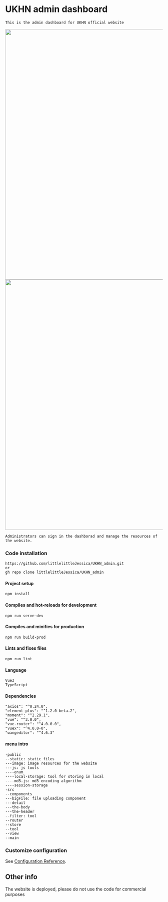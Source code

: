 # UKHN admin dashboard
```
This is the admin dashboard for UKHN official website
```
<img src='https://ukhn-admin.oss-cn-hongkong.aliyuncs.com/%E5%BE%AE%E4%BF%A1%E5%9B%BE%E7%89%87_20220530133340.png?versionId=CAEQMRiBgMDNm.rNiBgiIDA0YjYyYWJmYmRkNzQxNGU5MTk3MzA1NWY1M2VhNTc0' width=800px/><br/>
<img src='https://ukhn-admin.oss-cn-hongkong.aliyuncs.com/%E5%BE%AE%E4%BF%A1%E5%9B%BE%E7%89%87_20220530134319.png?versionId=CAEQMRiBgMDu.fvNiBgiIDRkNGQ3YmZkMmFmZTQwOTI4Y2YzN2E0MjJmOTMwNWEz' width=800px/><br/>

```
Administrators can sign in the dashborad and manage the resources of the website.
```

### Code installation
```
https://github.com/littlelittleJessica/UKHN_admin.git
or
gh repo clone littlelittleJessica/UKHN_admin
```

#### Project setup
```
npm install
```

#### Compiles and hot-reloads for development
```
npm run serve-dev
```

#### Compiles and minifies for production
```
npm run build-prod
```

#### Lints and fixes files
```
npm run lint
```

#### Language
```
Vue3
TypeScript
```

#### Dependencies
```
"axios": "^0.24.0",
"element-plus": "^1.2.0-beta.2",
"moment": "^2.29.1",
"vue": "^3.0.0",
"vue-router": "^4.0.0-0",
"vuex": "^4.0.0-0",
"wangeditor": "^4.6.3"
```

#### menu intro
```
-public
--static: static files
---image: image resources for the website
---js: js tools
----enum
----local-storage: tool for storing in local
----md5.js: md5 encoding algorithm
----session-storage
-src
--components
---bigFile: file uploading component
---detail
---the-body
---the-header
--filter: tool
--router
--store
--tool
--view
--main

```


### Customize configuration
See [Configuration Reference](https://cli.vuejs.org/config/).

## Other info
The website is deployed, please do not use the code for commercial purposes
